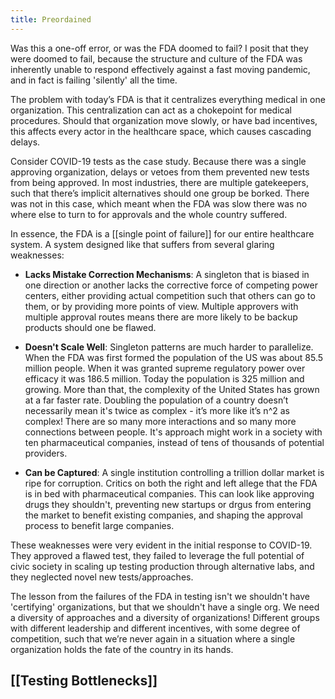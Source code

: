 ```yaml
---
title: Preordained
---
```


Was this a one-off error, or was the FDA doomed to fail? I posit that they were doomed to fail, because the structure and culture of the FDA was inherently unable to respond effectively against a fast moving pandemic, and in fact is failing 'silently' all the time. 

The problem with today’s FDA is that it centralizes everything medical in one organization. This centralization can act as a chokepoint for medical procedures. Should that organization move slowly, or have bad incentives, this affects every actor in the healthcare space, which causes cascading delays.

Consider COVID-19 tests as the case study. Because there was a single approving organization, delays or vetoes from them prevented new tests from being approved. In most industries, there are multiple gatekeepers, such that there’s implicit alternatives should one group be borked. There was not in this case, which meant when the FDA was slow there was no where else to turn to for approvals and the whole country suffered.

In essence, the FDA is a [[single point of failure]] for our entire healthcare system. A system designed like that suffers from several glaring weaknesses:

- **Lacks Mistake Correction Mechanisms**: A singleton that is biased in one direction or another lacks the corrective force of competing power centers, either providing actual competition such that others can go to them, or by providing more points of view. Multiple approvers with multiple approval routes means there are more likely to be backup products should one be flawed.

- **Doesn't Scale Well**: Singleton patterns are much harder to parallelize. When the FDA was first formed the population of the US was about 85.5 million people. When it was granted supreme regulatory power over efficacy it was 186.5 million. Today the population is 325 million and growing. More than that, the complexity of the United States has grown at a far faster rate. Doubling the population of a country doesn’t necessarily mean it's twice as complex - it’s more like it’s n^2 as complex! There are so many more interactions and so many more connections between people. It's approach might work in a society with ten pharmaceutical companies, instead of tens of thousands of potential providers.

- **Can be Captured**: A single institution controlling a trillion dollar market is ripe for corruption. Critics on both the right and left allege that the FDA is in bed with pharmaceutical companies. This can look like approving drugs they shouldn't, preventing new startups or drgus from entering the market to benefit existing companies, and shaping the approval process to benefit large companies.

These weaknesses were very evident in the initial response to COVID-19. They approved a flawed test, they failed to leverage the full potential of civic society in scaling up testing production through alternative labs, and they neglected novel new tests/approaches.

The lesson from the failures of the FDA in testing isn't we shouldn't have 'certifying' organizations, but that we shouldn't have a single org. We need a diversity of approaches and a diversity of organizations! Different groups with different leadership and different incentives, with some degree of competition, such that we’re never again in a situation where a single organization holds the fate of the country in its hands.

## [[Testing Bottlenecks]]